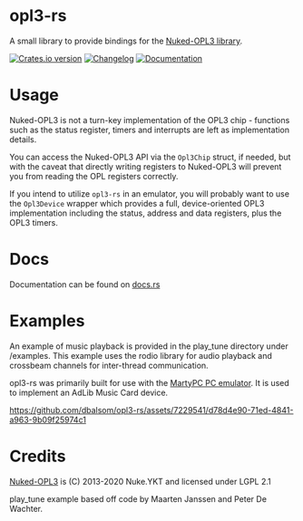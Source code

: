 opl3-rs
=======

A small library to provide bindings for the [Nuked-OPL3 library](https://github.com/nukeykt/Nuked-OPL3).

[![Crates.io version][crate-img]][crate]
[![Changelog][changelog-img]](CHANGELOG.md)
[![Documentation][docs-img]][docs]

# Usage

Nuked-OPL3 is not a turn-key implementation of the OPL3 chip - functions such as the status register, timers and
interrupts are left as implementation details.

You can access the Nuked-OPL3 API via the `Opl3Chip` struct, if needed, but with the caveat that directly writing
registers to Nuked-OPL3 will prevent you from reading the OPL registers correctly.

If you intend to utilize `opl3-rs` in an emulator, you will probably want to use the `Opl3Device` wrapper which provides
a full, device-oriented OPL3 implementation including the status, address and data registers, plus the OPL3 timers.

# Docs

Documentation can be found on [docs.rs](https://docs.rs/opl3-rs/latest/opl3_rs/)

# Examples

An example of music playback is provided in the play_tune directory under /examples.
This example uses the rodio library for audio playback and crossbeam channels for inter-thread communication.

opl3-rs was primarily built for use with the [MartyPC PC emulator](https://github.com/dbalsom/martypc). It is used to
implement an AdLib Music Card device.

https://github.com/dbalsom/opl3-rs/assets/7229541/d78d4e90-71ed-4841-a963-9b09f25974c1

# Credits

[Nuked-OPL3](https://github.com/nukeykt/Nuked-OPL3) is (C) 2013-2020 Nuke.YKT and licensed under LGPL 2.1

play_tune example based off code by Maarten Janssen and Peter De Wachter.

[crate]:         https://crates.io/crates/opl3-rs

[crate-img]:     https://img.shields.io/crates/v/opl3-rs.svg

[changelog-img]: https://img.shields.io/badge/changelog-online-blue.svg

[docs]:          https://docs.rs/opl3-rs

[docs-img]:      https://img.shields.io/badge/docs-online-blue.svg
